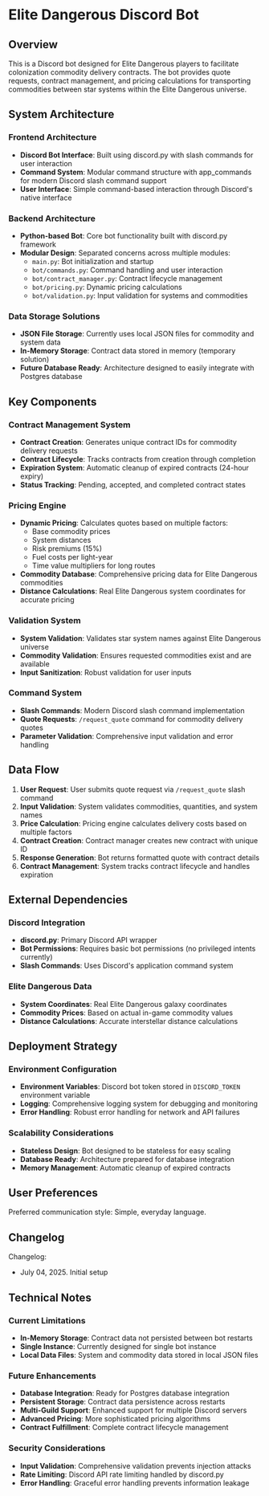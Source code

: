 # Elite Dangerous Discord Bot

## Overview

This is a Discord bot designed for Elite Dangerous players to facilitate colonization commodity delivery contracts. The bot provides quote requests, contract management, and pricing calculations for transporting commodities between star systems within the Elite Dangerous universe.

## System Architecture

### Frontend Architecture
- **Discord Bot Interface**: Built using discord.py with slash commands for user interaction
- **Command System**: Modular command structure with app_commands for modern Discord slash command support
- **User Interface**: Simple command-based interaction through Discord's native interface

### Backend Architecture
- **Python-based Bot**: Core bot functionality built with discord.py framework
- **Modular Design**: Separated concerns across multiple modules:
  - `main.py`: Bot initialization and startup
  - `bot/commands.py`: Command handling and user interaction
  - `bot/contract_manager.py`: Contract lifecycle management
  - `bot/pricing.py`: Dynamic pricing calculations
  - `bot/validation.py`: Input validation for systems and commodities

### Data Storage Solutions
- **JSON File Storage**: Currently uses local JSON files for commodity and system data
- **In-Memory Storage**: Contract data stored in memory (temporary solution)
- **Future Database Ready**: Architecture designed to easily integrate with Postgres database

## Key Components

### Contract Management System
- **Contract Creation**: Generates unique contract IDs for commodity delivery requests
- **Contract Lifecycle**: Tracks contracts from creation through completion
- **Expiration System**: Automatic cleanup of expired contracts (24-hour expiry)
- **Status Tracking**: Pending, accepted, and completed contract states

### Pricing Engine
- **Dynamic Pricing**: Calculates quotes based on multiple factors:
  - Base commodity prices
  - System distances
  - Risk premiums (15%)
  - Fuel costs per light-year
  - Time value multipliers for long routes
- **Commodity Database**: Comprehensive pricing data for Elite Dangerous commodities
- **Distance Calculations**: Real Elite Dangerous system coordinates for accurate pricing

### Validation System
- **System Validation**: Validates star system names against Elite Dangerous universe
- **Commodity Validation**: Ensures requested commodities exist and are available
- **Input Sanitization**: Robust validation for user inputs

### Command System
- **Slash Commands**: Modern Discord slash command implementation
- **Quote Requests**: `/request_quote` command for commodity delivery quotes
- **Parameter Validation**: Comprehensive input validation and error handling

## Data Flow

1. **User Request**: User submits quote request via `/request_quote` slash command
2. **Input Validation**: System validates commodities, quantities, and system names
3. **Price Calculation**: Pricing engine calculates delivery costs based on multiple factors
4. **Contract Creation**: Contract manager creates new contract with unique ID
5. **Response Generation**: Bot returns formatted quote with contract details
6. **Contract Management**: System tracks contract lifecycle and handles expiration

## External Dependencies

### Discord Integration
- **discord.py**: Primary Discord API wrapper
- **Bot Permissions**: Requires basic bot permissions (no privileged intents currently)
- **Slash Commands**: Uses Discord's application command system

### Elite Dangerous Data
- **System Coordinates**: Real Elite Dangerous galaxy coordinates
- **Commodity Prices**: Based on actual in-game commodity values
- **Distance Calculations**: Accurate interstellar distance calculations

## Deployment Strategy

### Environment Configuration
- **Environment Variables**: Discord bot token stored in `DISCORD_TOKEN` environment variable
- **Logging**: Comprehensive logging system for debugging and monitoring
- **Error Handling**: Robust error handling for network and API failures

### Scalability Considerations
- **Stateless Design**: Bot designed to be stateless for easy scaling
- **Database Ready**: Architecture prepared for database integration
- **Memory Management**: Automatic cleanup of expired contracts

## User Preferences

Preferred communication style: Simple, everyday language.

## Changelog

Changelog:
- July 04, 2025. Initial setup

## Technical Notes

### Current Limitations
- **In-Memory Storage**: Contract data not persisted between bot restarts
- **Single Instance**: Currently designed for single bot instance
- **Local Data Files**: System and commodity data stored in local JSON files

### Future Enhancements
- **Database Integration**: Ready for Postgres database integration
- **Persistent Storage**: Contract data persistence across restarts
- **Multi-Guild Support**: Enhanced support for multiple Discord servers
- **Advanced Pricing**: More sophisticated pricing algorithms
- **Contract Fulfillment**: Complete contract lifecycle management

### Security Considerations
- **Input Validation**: Comprehensive validation prevents injection attacks
- **Rate Limiting**: Discord API rate limiting handled by discord.py
- **Error Handling**: Graceful error handling prevents information leakage